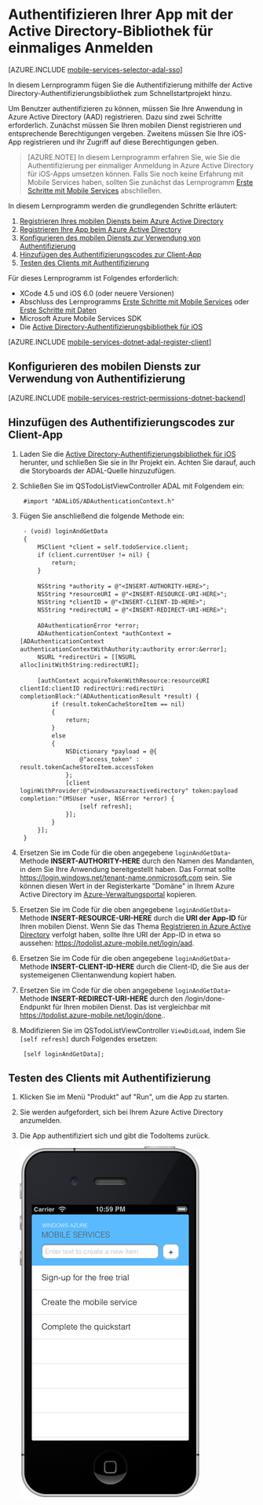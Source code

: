 <properties pageTitle="Authentifizieren Ihrer App mit der Active Directory-Bibliothek für einmaliges Anmelden (iOS) | Mobile Dev Center" description="Erfahren Sie, wie Sie Benutzer für das für einmalige Anmelden mit ADAL in Ihrer iOS-Anwendung authentifizieren." documentationCenter="ios" authors="wesmc7777" manager="dwrede" editor="" services=""/>

<tags ms.service="mobile-services" ms.workload="mobile" ms.tgt_pltfrm="mobile-ios" ms.devlang="objective-c" ms.topic="article" ms.date="10/10/2014" ms.author="wesmc,mahender"/>

# Authentifizieren Ihrer App mit der Active Directory-Bibliothek für einmaliges Anmelden

[AZURE.INCLUDE [mobile-services-selector-adal-sso](../includes/mobile-services-selector-adal-sso.md)]

In diesem Lernprogramm fügen Sie die Authentifizierung mithilfe der Active Directory-Authentifizierungsbibliothek zum Schnellstartprojekt hinzu.

Um Benutzer authentifizieren zu können, müssen Sie Ihre Anwendung in Azure Active Directory (AAD) registrieren. Dazu sind zwei Schritte erforderlich. Zunächst müssen Sie Ihren mobilen Dienst registrieren und entsprechende Berechtigungen vergeben. Zweitens müssen Sie Ihre iOS-App registrieren und ihr Zugriff auf diese Berechtigungen geben.


>[AZURE.NOTE] In diesem Lernprogramm erfahren Sie, wie Sie die Authentifizierung per einmaliger Anmeldung in Azure Active Directory für iOS-Apps umsetzen können. Falls Sie noch keine Erfahrung mit Mobile Services haben, sollten Sie zunächst das Lernprogramm [Erste Schritte mit Mobile Services] abschließen.

In diesem Lernprogramm werden die grundlegenden Schritte erläutert:

1. [Registrieren Ihres mobilen Diensts beim Azure Active Directory]
2. [Registrieren Ihre App beim Azure Active Directory]
3. [Konfigurieren des mobilen Diensts zur Verwendung von Authentifizierung]
4. [Hinzufügen des Authentifizierungscodes zur Client-App]
5. [Testen des Clients mit Authentifizierung]

Für dieses Lernprogramm ist Folgendes erforderlich:

* XCode 4.5 und iOS 6.0 (oder neuere Versionen)
* Abschluss des Lernprogramms [Erste Schritte mit Mobile Services] oder [Erste Schritte mit Daten]
* Microsoft Azure Mobile Services SDK
* Die [Active Directory-Authentifizierungsbibliothek für iOS]

[AZURE.INCLUDE [mobile-services-dotnet-adal-register-client](../includes/mobile-services-dotnet-adal-register-client.md)]

## <a name="require-authentication"></a>Konfigurieren des mobilen Diensts zur Verwendung von Authentifizierung

[AZURE.INCLUDE [mobile-services-restrict-permissions-dotnet-backend](../includes/mobile-services-restrict-permissions-dotnet-backend.md)]

## <a name="add-authentication-code"></a>Hinzufügen des Authentifizierungscodes zur Client-App

1. Laden Sie die [Active Directory-Authentifizierungsbibliothek für iOS] herunter, und schließen Sie sie in Ihr Projekt ein. Achten Sie darauf, auch die Storyboards der ADAL-Quelle hinzuzufügen.

2. Schließen Sie im QSTodoListViewController ADAL mit Folgendem ein:

        #import "ADALiOS/ADAuthenticationContext.h"

2. Fügen Sie anschließend die folgende Methode ein:

        - (void) loginAndGetData
        {
            MSClient *client = self.todoService.client;
            if (client.currentUser != nil) {
                return;
            }

            NSString *authority = @"<INSERT-AUTHORITY-HERE>";
            NSString *resourceURI = @"<INSERT-RESOURCE-URI-HERE>";
            NSString *clientID = @"<INSERT-CLIENT-ID-HERE>";
            NSString *redirectURI = @"<INSERT-REDIRECT-URI-HERE>";

            ADAuthenticationError *error;
            ADAuthenticationContext *authContext = [ADAuthenticationContext authenticationContextWithAuthority:authority error:&error];
            NSURL *redirectUri = [[NSURL alloc]initWithString:redirectURI];

            [authContext acquireTokenWithResource:resourceURI clientId:clientID redirectUri:redirectUri completionBlock:^(ADAuthenticationResult *result) {
                if (result.tokenCacheStoreItem == nil)
                {
                    return;
                }
                else
                {
                    NSDictionary *payload = @{
                        @"access_token" : result.tokenCacheStoreItem.accessToken
                    };
                    [client loginWithProvider:@"windowsazureactivedirectory" token:payload completion:^(MSUser *user, NSError *error) {
                        [self refresh];
                    }];
                }
            }];
        }


6. Ersetzen Sie im Code für die oben angegebene  `loginAndGetData`-Methode **INSERT-AUTHORITY-HERE** durch den Namen des Mandanten, in dem Sie Ihre Anwendung bereitgestellt haben. Das Format sollte https://login.windows.net/tenant-name.onmicrosoft.com sein. Sie können diesen Wert in der Registerkarte "Domäne" in Ihrem Azure Active Directory im [Azure-Verwaltungsportal] kopieren.

7. Ersetzen Sie im Code für die oben angegebene  `loginAndGetData`-Methode **INSERT-RESOURCE-URI-HERE** durch die **URI der App-ID** für Ihren mobilen Dienst. Wenn Sie das Thema [Registrieren in Azure Active Directory] verfolgt haben, sollte Ihre URI der App-ID in etwa so aussehen: https://todolist.azure-mobile.net/login/aad.

8. Ersetzen Sie im Code für die oben angegebene  `loginAndGetData`-Methode **INSERT-CLIENT-ID-HERE** durch die Client-ID, die Sie aus der systemeigenen Clientanwendung kopiert haben.

9. Ersetzen Sie im Code für die oben angegebene  `loginAndGetData`-Methode **INSERT-REDIRECT-URI-HERE** durch den /login/done-Endpunkt für Ihren mobilen Dienst. Das ist vergleichbar mit https://todolist.azure-mobile.net/login/done..


3. Modifizieren Sie im QSTodoListViewController  `ViewDidLoad`, indem Sie `[self refresh]` durch Folgendes ersetzen:

        [self loginAndGetData];

## <a name="test-client"></a>Testen des Clients mit Authentifizierung

1. Klicken Sie im Menü "Produkt" auf "Run", um die App zu starten.
2. Sie werden aufgefordert, sich bei Ihrem Azure Active Directory anzumelden.  
3. Die App authentifiziert sich und gibt die TodoItems zurück.

   ![](./media/mobile-services-dotnet-backend-ios-adal-sso-authentication/mobile-services-app-run.png)

<!-- Anchors. -->
[Registrieren Ihres mobilen Diensts beim Azure Active Directory]: #register-mobile-service-aad
[Registrieren Ihre App beim Azure Active Directory]: #register-app-aad
[Konfigurieren des mobilen Diensts zur Verwendung von Authentifizierung]: #require-authentication
[Hinzufügen des Authentifizierungscodes zur Client-App]: #add-authentication-code
[Testen des Clients mit Authentifizierung]: #test-client

<!-- URLs. -->
[Erste Schritte mit Daten]: /de-de/documentation/articles/mobile-services-ios-get-started-data/
[Erste Schritte mit Mobile Services]: /de-de/documentation/articles/mobile-services-dotnet-backend-ios-get-started/
[Registrieren in Azure Active Directory]: /de-de/documentation/articles/mobile-services-how-to-register-active-directory-authentication/
[Azure-Verwaltungsportal]: https://manage.windowsazure.com/
[Active Directory-Authentifizierungsbibliothek für iOS]: https://github.com/MSOpenTech/azure-activedirectory-library-for-ios


<!--HONumber=42-->
